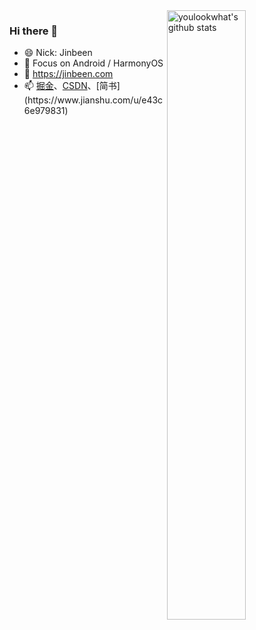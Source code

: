 <!--
### Hi, I'm an Android developer 👋
 -->
<!--
开源的三方库:
 - [ByWebView](https://github.com/youlookwhat/ByWebView): 更方便快捷的在应用中使用网页浏览。
 - [ByRecyclerView](https://github.com/youlookwhat/ByRecyclerView): 最常使用的列表控件，轻松搞定各种需求。
 - [WebProgress](https://github.com/youlookwhat/WebProgress): 网页进度条，效果似微信进度条。
 - [SBannerView](https://github.com/youlookwhat/SBannerView): 右端缩进的banner，也可正常使用。
 - [SceneryView](https://github.com/youlookwhat/SceneryView): 风景自定义View，绘制圆，三角形，云，平移/旋转动画。
--> 

<!--
**youlookwhat/youlookwhat** is a ✨ _special_ ✨ repository because its `README.md` (this file) appears on your GitHub profile.
The App I developed：
 - [CloudReader(云阅)](https://github.com/youlookwhat/CloudReader): 网易云音乐UI & 玩安卓、干货集中营 Api & MVVM-databinding
 - [ipicture(看点壁纸)](http://d.firim.info/ipicture):  爱壁纸无广告版，图虫、搜索海量图片、一键设置壁纸，欢迎尝鲜
Here are some ideas to get you started:
- 🔭 I’m currently working on ...
- 🌱 I’m currently learning ...
- 👯 I’m looking to collaborate on ...
- 🤔 I’m looking for help with ...
- 💬 Ask me about ...
- 📫 How to reach me: ...
- 😄 Pronouns: ...
- ⚡ Fun fact: ...
-->

<!--
#### 📈 GitHub Stats
-->
<!--
[![](https://github-readme-stats.vercel.app/api?username=youlookwhat&line_height=21&theme=vue&hide_border=true)](https://github.com/youlookwhat)
-->
<!--
[![Top Langs](https://github-readme-stats.vercel.app/api/top-langs/?username=youlookwhat&layout=compact)](https://github.com/anuraghazra/github-readme-stats)
-->
<!--
<img src="https://media.giphy.com/media/hvRJCLFzcasrR4ia7z/giphy.gif" width="25px">
- 🎯 `Juejin` : https://juejin.cn/user/201965867640862/posts
-->

<img align="right" alt="youlookwhat's github stats" width="50%" src="https://github-readme-stats.vercel.app/api?username=youlookwhat&show_icons=true&theme=vue&hide_border=true">

### Hi there  👋
- 😄 Nick: Jinbeen
- 🔭 Focus on Android / HarmonyOS
- 💬 https://jinbeen.com
- 📫 [掘金](https://juejin.cn/user/201965867640862/posts)、[CSDN](https://blog.csdn.net/jingbin_)、[简书](https://www.jianshu.com/u/e43c6e979831)
